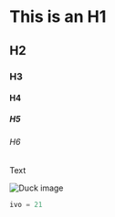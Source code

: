# This is an H1
## H2
### H3
#### H4
##### H5
###### H6
Text

![Duck image](https://www.radioromance.com/wp-content/uploads/2025/01/PATOS.jpeg)

```python
ivo = 21
```
